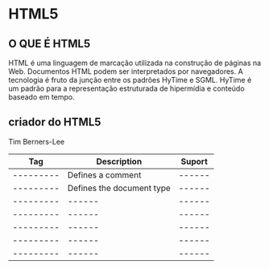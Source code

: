 # HTML5

## O QUE É HTML5
HTML é uma linguagem de marcação utilizada na construção de páginas na Web. Documentos HTML podem ser interpretados por navegadores. A tecnologia é fruto da junção entre os padrões HyTime e SGML. HyTime é um padrão para a representação estruturada de hipermídia e conteúdo baseado em tempo. 

## criador do HTML5
Tim Berners-Lee

Tag       | Description | Suport
--------- | ------      | ------
--------- | Defines a comment      | ------
--------- | Defines the document type      | ------
--------- | ------      | ------
--------- | ------      | ------
--------- | ------      | ------
--------- | ------      | ------
--------- | ------      | ------
